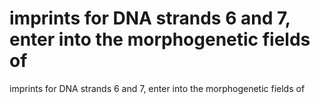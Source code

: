 # imprints for DNA strands 6 and 7, enter into the morphogenetic fields of

imprints for DNA strands 6 and 7, enter into the morphogenetic fields of